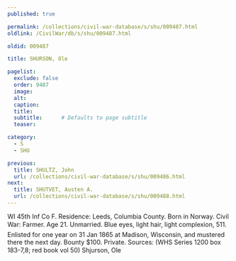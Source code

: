 ```yaml
---
published: true

permalink: /collections/civil-war-database/s/shu/009487.html
oldlink: /CivilWar/db/s/shu/009487.html

oldid: 009487

title: SHURSON, Ole

pagelist:
  exclude: false
  order: 9487
  image: 
  alt:
  caption:
  title:
  subtitle:      # Defaults to page subtitle
  teaser:

category: 
  - S 
  - SHU

previous:
  title: SHULTZ, John
  url: /collections/civil-war-database/s/shu/009486.html  
next:
  title: SHUTVET, Austen A.
  url: /collections/civil-war-database/s/shu/009488.html   
---
```

WI 45th Inf Co F. Residence: Leeds, Columbia County. Born in Norway. Civil War: Farmer. Age 21. Unmarried. Blue eyes, light hair, light complexion, 5&#146;11&#148;. Enlisted for one year on 31 Jan 1865 at Madison, Wisconsin, and mustered there the next day. Bounty $100. Private. Sources: (WHS Series 1200 box 183-7,8; red book vol 50) &#147;Shjurson, Ole&#148;